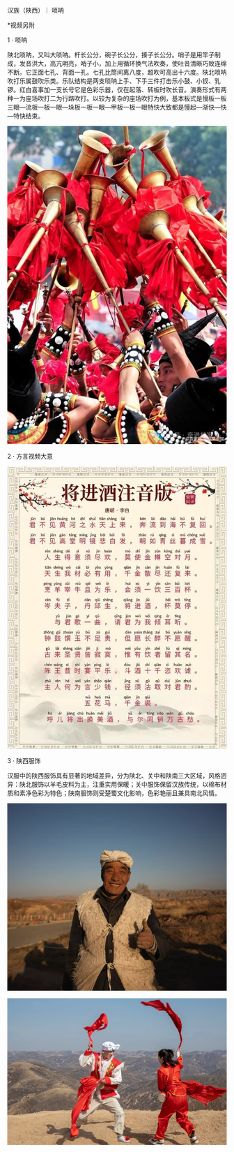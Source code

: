 汉族（陕西）｜ 唢呐

\*视频另附

1 · 唢呐

陕北唢呐，又叫大唢呐。杆长公分，碗子长公分，揍子长公分。哨子是用竿子制成，发音洪大，高亢明亮，哨子小，加上用循环换气法吹奏，使吐音清晰巧致连绵不断。它正面七孔、背面一孔。七孔比筒间离八度，超吹可高出十六度。陕北唢呐吹打乐属鼓吹乐类。乐队结构是两支唢呐上手、下手三件打击乐小鼓、小钗、乳锣。红白喜事加一支长号它是色彩乐器，仅在起落、转板时吹长音。演奏形式有两种一为座场吹打二为行路吹打。以较为复杂的座场吹打为例，基本板式是慢板一板三眼—流板一板一眼—垛板一板一眼—甲板一板一眼特快大致都是慢起—渐快—快—特快结束。

![唢呐示例图](./images/suona/main.jpg)

2 · 方言视频大意

![唢呐示例图1](./images/suona/detail1.jpg)

3 · 陕西服饰

汉服中的陕西服饰具有显著的地域差异，分为陕北、关中和陕南三大区域，风格迥异‌：陕北服饰以羊毛皮料为主，注重实用保暖；关中服饰保留汉族传统，以棉布材质和素净色彩为特色；陕南服饰则受楚蜀文化影响，色彩艳丽且兼具南北风情。

![唢呐示例图2](./images/suona/detail2.jpg)

![唢呐示例图3](./images/suona/detail3.jpg)